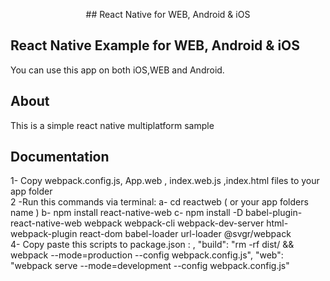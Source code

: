 <p align="center">
 ## React Native for WEB, Android &amp; iOS
</br>

## React Native Example for WEB, Android &amp; iOS

You can use this app on both iOS,WEB and Android.

## About

This is a simple react native multiplatform sample

## Documentation
1- Copy webpack.config.js, App.web , index.web.js ,index.html files to your app folder
</br>
2 -Run this commands via terminal: 
   a-  cd reactweb ( or your app folders name )
   b-  npm install react-native-web
   c-  npm install -D babel-plugin-react-native-web webpack webpack-cli webpack-dev-server html-webpack-plugin react-dom babel-loader url-loader @svgr/webpack
   </br>
 4-  Copy paste this scripts to package.json :  ,
    "build": "rm -rf dist/ && webpack --mode=production --config webpack.config.js",
    "web": "webpack serve --mode=development --config webpack.config.js"
    </br>
</p>

